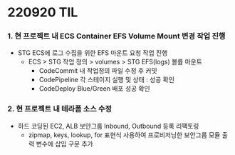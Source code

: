 # 220920 TIL
### 1. 현 프로젝트 내 ECS Container EFS Volume Mount 변경 작업 진행
* STG ECS에 로그 수집을 위한 EFS 마운트 요청 작업 진행
    * ECS > STG 작업 정의 > volumes > STG EFS(logs) 볼륨 마운트
        * CodeCommit 내 작업정의 파일 수정 후 커밋
        * CodePipeline 각 스테이지 실행 및 상태 : 성공 확인
        * CodeDeploy Blue/Green 배포 성공 확인
### 2. 현 프로젝트 내 테라폼 소스 수정
* 하드 코딩된 EC2, ALB 보안그룹 Inbound, Outbound 등록 리팩토링
    * zipmap, keys, lookup, for 표현식 사용하여 프로비저닝한 보안그룹 모듈 출력 변수에 삽입 구문 추가
